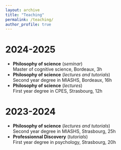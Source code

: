 ```yaml
---
layout: archive
title: "Teaching"
permalink: /teaching/
author_profile: true
---
```

2024-2025
=========
- **Philosophy of science** (*seminar*)   
Master of cognitive science, Bordeaux, 3h
- **Philosophy of science** (*lectures and tutorials*)   
Second year degree in MIASHS, Bordeaux, 16h
- **Philosophy of science** (*lectures*)   
First year degree in CPES, Strasbourg, 12h

2023-2024
=========

- **Philosophy of science** (*lectures and tutorials*)   
Second year degree in MIASHS, Strasbourg, 25h
- **Professionnal Discovery** (*tutorials*)   
First year degree in psychology, Strasbourg, 20h

